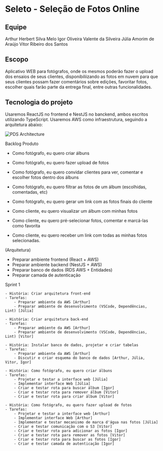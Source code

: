 # Seleto - Seleção de Fotos Online

## Equipe
Arthur Herbert Silva Melo
Igor Oliveira Valente da Silveira
Júlia Amorim de Araújo
Vitor Ribeiro dos Santos

## Escopo
Aplicativo WEB para fotógrafos, onde os mesmos poderão fazer o upload dos ensaios de seus clientes, disponibiliizando as fotos em nuvem para que seus clientes possam fazer comentários sobre edições, favoritar fotos, escolher quais farão parte da entrega final, entre outras funcionalidades.

## Tecnologia do projeto
Usaremos ReactJS no frontend e NestJS no banckend, ambos escritos utilizando TypeScript.
Usaremos AWS como infraestrutura, seguindo a arquitetura abaixo:

![PDS Architecture](https://user-images.githubusercontent.com/26313549/137907219-0859d05c-f41f-485b-a099-eddfdd200933.png)

Backlog Produto

- Como fotógrafo, eu quero criar álbuns
- Como fotógrafo, eu quero fazer upload de fotos
- Como fotógrafo, eu quero convidar clientes para ver, comentar e escolher fotos dentro dos álbuns
- Como fotógrafo, eu quero filtrar as fotos de um álbum (escolhidas, comentadas, etc)
- Como fotógrafo, eu quero gerar um link com as fotos finais do cliente

- Como cliente, eu quero visualizar um álbum com minhas fotos
- Como cliente, eu quero pré-selecionar fotos, comentar e marcá-las como favorita	
- Como cliente, eu quero receber um link com todas as minhas fotos selecionadas.

(Arquitetura)
- Preparar ambiente frontend (React + AWS)
- Preparar ambiente backend (NestJS + AWS)
- Preparar banco de dados (RDS AWS + Entidades)
- Preparar camada de autenticação

Sprint 1

	- História: Criar arquitetura front-end
	- Tarefas: 
		- Preparar ambiente da AWS [Arthur] 
		- Preparar ambiente de desenvolvimento (VSCode, Dependências, Lint) [Júlia]
		
	- História: Criar arquitetura back-end
	- Tarefas: 
		- Preparar ambiente da AWS [Arthur]
		- Preparar ambiente de desenvolvimento (VSCode, Dependências, Lint) [Vitor]
		
	- História: Instalar banco de dados, projetar e criar tabelas
	- Tarefas: 
		- Preparar ambiente da AWS [Arthur]
		- Discutir e criar esquema do banco de dados [Arthur, Júlia, Vitor, Igor] 
		
	- História: Como fotógrafo, eu quero criar álbuns
	- Tarefas:
		- Projetar e testar a interface web [Júlia]
		- Implementar interface Web [Júlia]
		- Criar e testar rota para buscar álbum [Igor]		
		- Criar e testar rota para remover álbum [Vitor]	
		- Criar e testar rota para criar álbum [Vitor]		
	
	- História: Como fotógrafo, eu quero fazer upload de fotos
	- Tarefas:
		- Projetar e testar a interface web [Arthur]
		- Implementar interface Web [Arthur]
		- Implementar e testar mecanismo de marca d'água nas fotos [Júlia]
		- Criar e testar comunicação com o S3 [Vitor]
		- Criar e testar rota para adicionar as fotos [Igor]
		- Criar e testar rota para remover as fotos [Vitor]
		- Criar e testar rota para buscar as fotos [Igor]
		- Criar e testar camada de autenticação [Igor]
